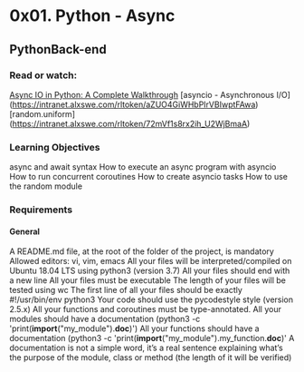 # 0x01. Python - Async
## PythonBack-end

### Read or watch:

[Async IO in Python: A Complete Walkthrough](https://intranet.alxswe.com/rltoken/zYkXScziW1D5rNdNEvObjQ)
[asyncio - Asynchronous I/O] (https://intranet.alxswe.com/rltoken/aZUO4GiWHbPIrVBIwptFAwa)
[random.uniform] (https://intranet.alxswe.com/rltoken/72mVf1s8rx2ih_U2WjBmaA)

### Learning Objectives

async and await syntax
How to execute an async program with asyncio
How to run concurrent coroutines
How to create asyncio tasks
How to use the random module

### Requirements
 #### General

A README.md file, at the root of the folder of the project, is mandatory
Allowed editors: vi, vim, emacs
All your files will be interpreted/compiled on Ubuntu 18.04 LTS using python3 (version 3.7)
All your files should end with a new line
All your files must be executable
The length of your files will be tested using wc
The first line of all your files should be exactly #!/usr/bin/env python3
Your code should use the pycodestyle style (version 2.5.x)
All your functions and coroutines must be type-annotated.
All your modules should have a documentation (python3 -c 'print(__import__("my_module").__doc__)')
All your functions should have a documentation (python3 -c 'print(__import__("my_module").my_function.__doc__)'
A documentation is not a simple word, it’s a real sentence explaining what’s the purpose of the module, class or method (the length of it will be verified)
